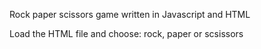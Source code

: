 Rock paper scissors game written in Javascript and HTML

Load the HTML file and choose: rock, paper or scsissors
